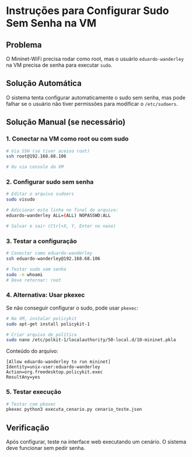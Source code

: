 # Instruções para Configurar Sudo Sem Senha na VM

## Problema
O Mininet-WiFi precisa rodar como root, mas o usuário `eduardo-wanderley` na VM precisa de senha para executar `sudo`.

## Solução Automática
O sistema tenta configurar automaticamente o sudo sem senha, mas pode falhar se o usuário não tiver permissões para modificar o `/etc/sudoers`.

## Solução Manual (se necessário)

### 1. Conectar na VM como root ou com sudo
```bash
# Via SSH (se tiver acesso root)
ssh root@192.168.68.106

# Ou via console da VM
```

### 2. Configurar sudo sem senha
```bash
# Editar o arquivo sudoers
sudo visudo

# Adicionar esta linha no final do arquivo:
eduardo-wanderley ALL=(ALL) NOPASSWD:ALL

# Salvar e sair (Ctrl+X, Y, Enter no nano)
```

### 3. Testar a configuração
```bash
# Conectar como eduardo-wanderley
ssh eduardo-wanderley@192.168.68.106

# Testar sudo sem senha
sudo -n whoami
# Deve retornar: root
```

### 4. Alternativa: Usar pkexec
Se não conseguir configurar o sudo, pode usar `pkexec`:

```bash
# Na VM, instalar policykit
sudo apt-get install policykit-1

# Criar arquivo de política
sudo nano /etc/polkit-1/localauthority/50-local.d/10-mininet.pkla
```

Conteúdo do arquivo:
```
[Allow eduardo-wanderley to run mininet]
Identity=unix-user:eduardo-wanderley
Action=org.freedesktop.policykit.exec
ResultAny=yes
```

### 5. Testar execução
```bash
# Testar com pkexec
pkexec python3 executa_cenario.py cenario_teste.json
```

## Verificação
Após configurar, teste na interface web executando um cenário. O sistema deve funcionar sem pedir senha. 